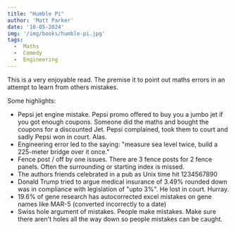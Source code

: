 ```yaml
---
title: "Humble Pi"
author: 'Matt Parker'
date: '10-05-2024'
img: '/img/books/humble-pi.jpg'
tags:
  -  Maths
  -  Comedy
  -  Engineering
---
```


This is a very enjoyable read. The premise it to point out maths errors in an attempt to learn from others mistakes.

Some highlights:
  -  Pepsi jet engine mistake. Pepsi promo offered to buy you a jumbo jet if you got enough coupons. Someone did the maths and bought the coupons for a discounted Jet. Pepsi complained, took them to court and sadly Pepsi won in court. Alas.
  -  Engineering error led to the saying: "measure sea level twice, build a 225-meter bridge over it once."
  -  Fence post / off by one issues. There are 3 fence posts for 2 fence panels. Often the surrounding or starting index is missed.
  -  The authors friends celebrated in a pub as Unix time hit 1234567890
  -  Donald Trump tried to argue medical insurance of 3.49% rounded down was in compliance with legislation of "upto 3%". He lost in court. Hurray.
  -  19.6% of gene research has autocorrected excel mistakes on gene names like MAR-5 (converted incorrectly to a date)
  -  Swiss hole argument of mistakes. People make mistakes. Make sure there aren't holes all the way down so people mistakes can be caught.
  